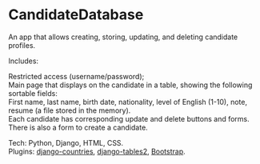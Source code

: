 CandidateDatabase
=================

An app that allows creating, storing, updating, and deleting candidate profiles.

Includes:

Restricted access (username/password);<br>
Main page that displays on the candidate in a table, showing the following sortable fields:<br>
  First name, last name, birth date, nationality, level of English (1-10), note, resume (a file stored in the memory).<br>
Each candidate has corresponding update and delete buttons and forms. There is also a form to create a candidate.

Tech: Python, Django, HTML, CSS.<br>
Plugins: <a href="https://code.google.com/p/django-countries/" target="_blank">django-countries</a>, <a href="http://django-tables2.readthedocs.org/en/latest/" target="_blank">django-tables2</a>, <a href="http://getbootstrap.com/" target="_blank">Bootstrap</a>.
